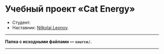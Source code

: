 # Учебный проект «Cat Energy»

* Студент: 
* Наставник: [Nilkolai Leonov](https://htmlacademy.ru/profile/strongardo).

---

**Папка с исходными файлами — `source/`.**

---

